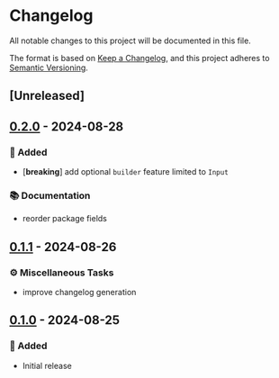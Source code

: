 # Changelog

All notable changes to this project will be documented in this file.

The format is based on [Keep a Changelog](https://keepachangelog.com/en/1.0.0/), and this project adheres to [Semantic Versioning](https://semver.org/spec/v2.0.0.html).

## [Unreleased]

## [0.2.0](https://github.com/ifiokjr/gelx/compare/gelx_macros@v0.1.2...gelx_macros@v0.2.0) - 2024-08-28

### <!-- 0 -->🎉 Added
- [**breaking**] add optional `builder` feature limited to `Input`

### <!-- 3 -->📚 Documentation
- reorder package fields

## [0.1.1](https://github.com/ifiokjr/gelx/compare/gelx_macros@0.1.0...gelx_macros@0.1.1) - 2024-08-26

### <!-- 7 -->⚙️ Miscellaneous Tasks
- improve changelog generation

## [0.1.0](https://github.com/ifiokjr/gelx/releases/tag/gelx_macros-v0.1.0) - 2024-08-25

### 🎉 Added

- Initial release
